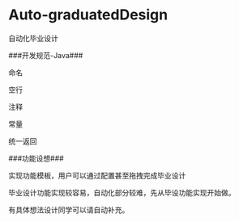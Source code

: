 # Auto-graduatedDesign
自动化毕业设计


###开发规范-Java###

命名


空行


注释


常量


统一返回


###功能设想###


实现功能模板，用户可以通过配置甚至拖拽完成毕业设计


毕业设计功能实现较容易，自动化部分较难，先从毕设功能实现开始做。


有具体想法设计同学可以请自动补充。
